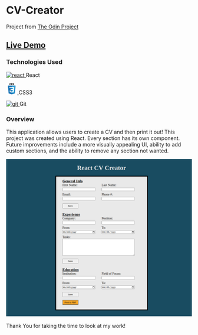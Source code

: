 # CV-Creator

Project from [The Odin Project](https://www.theodinproject.com/)

## [Live Demo](https://gustav72.github.io/CV-Creator/)

### Technologies Used

<a href="https://reactjs.org/docs/getting-started.html" target="_blank" rel="noreferrer"> <img src="https://cdn.jsdelivr.net/gh/devicons/devicon/icons/react/react-original.svg" alt="react" width="30" height="30"/> </a>React

<a href="https://www.w3.org/Style/CSS/specs.en.html" target="_blank" rel="noreferrer"> <img src="https://raw.githubusercontent.com/devicons/devicon/master/icons/css3/css3-original-wordmark.svg" alt="css3" width="30" height="30"/> </a>CSS3

<a href="https://git-scm.com/" target="_blank" rel="noreferrer"> <img src="https://cdn.jsdelivr.net/gh/devicons/devicon/icons/git/git-original.svg" alt="git" width="30" height="30"/> </a>Git

### Overview

This application allows users to create a CV and then print it out! This project was created using React. Every section has its own component. Future improvements include a more visually appealing UI, ability to add custom sections, and the ability to remove any section not wanted.

![Screenshot of User Interface](./screenshot.png)

Thank You for taking the time to look at my work!
